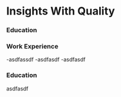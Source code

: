 # Insights With Quality

### Education

### Work Experience
-asdfassdf
-asdfasdf
-asdfasdf

### Education
asdfasdf

